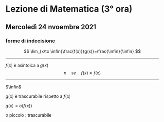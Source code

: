 # Lezione di Matematica (3° ora)
## Mercoledì 24 nvoembre 2021

### forme di indecisione

$$
\lim_{x\to \infin}\frac{f(x)}{g(x)}=\frac{\infin}{\infin}
$$

---

$f(x)$ è asintoica a $g(x)$
$$
n\quad se\quad f(x)\approx f(x)
$$

---

$\infin$

$g(x)$ è trascurabile rispetto a $f(x)$

$g(x)=o(f(x))$ 

$o$ piccolo : trascurabile


<!--stackedit_data:
eyJoaXN0b3J5IjpbLTgyMzc3MTc4XX0=
-->